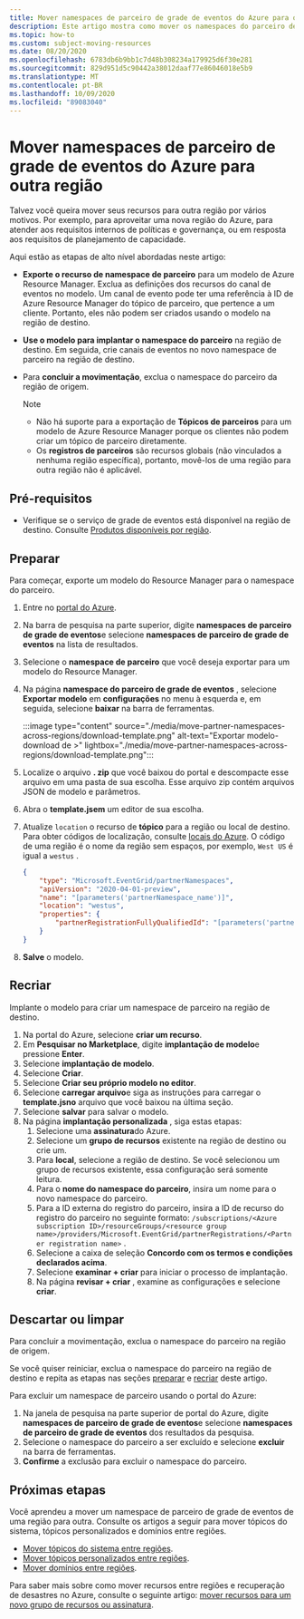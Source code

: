 ```yaml
---
title: Mover namespaces de parceiro de grade de eventos do Azure para outra região
description: Este artigo mostra como mover os namespaces do parceiro de grade de eventos do Azure de uma região para outra região.
ms.topic: how-to
ms.custom: subject-moving-resources
ms.date: 08/20/2020
ms.openlocfilehash: 6783db6b9bb1c7d48b308234a179925d6f30e281
ms.sourcegitcommit: 829d951d5c90442a38012daaf77e86046018e5b9
ms.translationtype: MT
ms.contentlocale: pt-BR
ms.lasthandoff: 10/09/2020
ms.locfileid: "89083040"
---
```

# <a name="move-azure-event-grid-partner-namespaces-to-another-region"></a>Mover namespaces de parceiro de grade de eventos do Azure para outra região
Talvez você queira mover seus recursos para outra região por vários motivos. Por exemplo, para aproveitar uma nova região do Azure, para atender aos requisitos internos de políticas e governança, ou em resposta aos requisitos de planejamento de capacidade. 

Aqui estão as etapas de alto nível abordadas neste artigo: 

- **Exporte o recurso de namespace de parceiro** para um modelo de Azure Resource Manager. Exclua as definições dos recursos do canal de eventos no modelo. Um canal de evento pode ter uma referência à ID de Azure Resource Manager do tópico de parceiro, que pertence a um cliente. Portanto, eles não podem ser criados usando o modelo na região de destino.  
- **Use o modelo para implantar o namespace do parceiro** na região de destino. Em seguida, crie canais de eventos no novo namespace de parceiro na região de destino. 
- Para **concluir a movimentação**, exclua o namespace do parceiro da região de origem. 

    > [!NOTE]
    > - Não há suporte para a exportação de **Tópicos de parceiros** para um modelo de Azure Resource Manager porque os clientes não podem criar um tópico de parceiro diretamente. 
    > - Os **registros de parceiros** são recursos globais (não vinculados a nenhuma região específica), portanto, movê-los de uma região para outra região não é aplicável. 

## <a name="prerequisites"></a>Pré-requisitos
- Verifique se o serviço de grade de eventos está disponível na região de destino. Consulte [Produtos disponíveis por região](https://azure.microsoft.com/global-infrastructure/services/?products=event-grid&regions=all).

## <a name="prepare"></a>Preparar
Para começar, exporte um modelo do Resource Manager para o namespace do parceiro. 

1. Entre no [portal do Azure](https://portal.azure.com).
2. Na barra de pesquisa na parte superior, digite **namespaces de parceiro de grade de eventos**e selecione **namespaces de parceiro de grade de eventos** na lista de resultados. 
3. Selecione o **namespace de parceiro** que você deseja exportar para um modelo do Resource Manager. 
4. Na página **namespace do parceiro de grade de eventos** , selecione **Exportar modelo** em **configurações** no menu à esquerda e, em seguida, selecione **baixar** na barra de ferramentas. 

    :::image type="content" source="./media/move-partner-namespaces-across-regions/download-template.png" alt-text="Exportar modelo-download de >" lightbox="./media/move-partner-namespaces-across-regions/download-template.png":::   
5. Localize o arquivo **. zip** que você baixou do portal e descompacte esse arquivo em uma pasta de sua escolha. Esse arquivo zip contém arquivos JSON de modelo e parâmetros. 
1. Abra o **template.jsem** um editor de sua escolha. 
8. Atualize `location` o recurso de **tópico** para a região ou local de destino. Para obter códigos de localização, consulte [locais do Azure](https://azure.microsoft.com/global-infrastructure/locations/). O código de uma região é o nome da região sem espaços, por exemplo, `West US` é igual a `westus` .

    ```json
    {
        "type": "Microsoft.EventGrid/partnerNamespaces",
        "apiVersion": "2020-04-01-preview",
        "name": "[parameters('partnerNamespace_name')]",
        "location": "westus",
        "properties": {
            "partnerRegistrationFullyQualifiedId": "[parameters('partnerRegistrations_ContosoCorpAccount1_externalid')]"
        }
    }
    ``` 
1. **Salve** o modelo. 

## <a name="recreate"></a>Recriar 
Implante o modelo para criar um namespace de parceiro na região de destino. 

1. Na portal do Azure, selecione **criar um recurso**.
2. Em **Pesquisar no Marketplace**, digite **implantação de modelo**e pressione **Enter**.
3. Selecione **implantação de modelo**.
4. Selecione **Criar**.
5. Selecione **Criar seu próprio modelo no editor**.
6. Selecione **carregar arquivo**e siga as instruções para carregar o **template.jsno** arquivo que você baixou na última seção.
7. Selecione **salvar** para salvar o modelo. 
8. Na página **implantação personalizada** , siga estas etapas: 
    1. Selecione uma **assinatura**do Azure. 
    1. Selecione um **grupo de recursos** existente na região de destino ou crie um. 
    1. Para **local**, selecione a região de destino. Se você selecionou um grupo de recursos existente, essa configuração será somente leitura. 
    1. Para o **nome do namespace do parceiro**, insira um nome para o novo namespace do parceiro. 
    1. Para a ID externa do registro do parceiro, insira a ID de recurso do registro do parceiro no seguinte formato: `/subscriptions/<Azure subscription ID>/resourceGroups/<resource group name>/providers/Microsoft.EventGrid/partnerRegistrations/<Partner registration name>` .
    1. Selecione a caixa de seleção **Concordo com os termos e condições declarados acima**.     
    1. Selecione **examinar + criar** para iniciar o processo de implantação. 
    1. Na página **revisar + criar** , examine as configurações e selecione **criar**. 

## <a name="discard-or-clean-up"></a>Descartar ou limpar
Para concluir a movimentação, exclua o namespace do parceiro na região de origem.  

Se você quiser reiniciar, exclua o namespace do parceiro na região de destino e repita as etapas nas seções [preparar](#prepare) e [recriar](#recreate) deste artigo.

Para excluir um namespace de parceiro usando o portal do Azure:

1. Na janela de pesquisa na parte superior de portal do Azure, digite **namespaces de parceiro de grade de eventos**e selecione **namespaces de parceiro de grade de eventos** dos resultados da pesquisa. 
2. Selecione o namespace do parceiro a ser excluído e selecione **excluir** na barra de ferramentas. 
3. **Confirme** a exclusão para excluir o namespace do parceiro. 

## <a name="next-steps"></a>Próximas etapas
Você aprendeu a mover um namespace de parceiro de grade de eventos de uma região para outra. Consulte os artigos a seguir para mover tópicos do sistema, tópicos personalizados e domínios entre regiões.

- [Mover tópicos do sistema entre regiões](move-system-topics-across-regions.md). 
- [Mover tópicos personalizados entre regiões](move-custom-topics-across-regions.md). 
- [Mover domínios entre regiões](move-domains-across-regions.md).

Para saber mais sobre como mover recursos entre regiões e recuperação de desastres no Azure, consulte o seguinte artigo: [mover recursos para um novo grupo de recursos ou assinatura](../azure-resource-manager/management/move-resource-group-and-subscription.md).